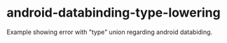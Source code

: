 # android-databinding-type-lowering
Example showing error with "type" union regarding android databiding. 
